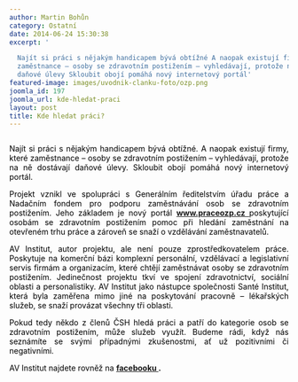 ```yaml
---
author: Martin Bohůn
category: Ostatní
date: 2014-06-24 15:30:38
excerpt: '

  Najít si práci s nějakým handicapem bývá obtížné A naopak existují firmy, které
  zaměstnance – osoby se zdravotním postižením – vyhledávají, protože na ně dostávají
  daňové úlevy Skloubit obojí pomáhá nový internetový portál'
featured-image: images/uvodnik-clanku-foto/ozp.png
joomla_id: 197
joomla_url: kde-hledat-praci
layout: post
title: Kde hledat práci?
---
```


<p>
 <a href="http://www.praceozp.cz/" target="_blank" title="Práce OZP">
  <img alt="" border="0" src="{{ site.baseurl }}/images/uvodnik-clanku-foto/ozp.png" style="display: block; margin-left: auto; margin-right: auto;"/>
 </a>
</p>
<p style="text-align: justify;">
 <span style="color: #000000;">
  Najít si práci s nějakým handicapem bývá obtížné. A naopak existují firmy, které zaměstnance – osoby se zdravotním postižením – vyhledávají, protože na ně dostávají daňové úlevy. Skloubit obojí pomáhá nový internetový portál.
 </span>
</p>
<p style="text-align: justify;">
 <span style="color: #000000;">
  Projekt vznikl ve spolupráci s Generálním ředitelstvím úřadu práce a Nadačním fondem pro podporu zaměstnávání osob se zdravotním postižením. Jeho základem je nový portál
 </span>
 <strong>
  <a href="http://www.praceozp.cz/" target="_blank" title="Práce OZP">
   www.praceozp.cz
  </a>
 </strong>
 <span style="color: #000000;">
  poskytující osobám se zdravotním postižením pomoc při hledání zaměstnání na otevřeném trhu práce a zároveň se snaží o vzdělávání zaměstnavatelů.
 </span>
</p>
<p style="text-align: justify;">
 <span style="color: #000000;">
  AV Institut, autor projektu, ale není pouze zprostředkovatelem práce. Poskytuje na komerční bázi komplexní personální, vzdělávací a legislativní servis firmám a organizacím, které chtějí zaměstnávat osoby se zdravotním postižením. Jedinečnost projektu tkví ve spojení zdravotnictví, sociální oblasti a personalistiky. AV Institut jako nástupce společnosti Santé Institut, která byla zaměřena mimo jiné na poskytování pracovně – lékařských služeb, se snaží provázat všechny tři oblasti.
 </span>
</p>
<p style="text-align: justify;">
 <span style="color: #000000;">
  Pokud tedy někdo z členů ČSH hledá práci a patří do kategorie osob se zdravotním postižením, může služeb využít. Budeme rádi, když nás seznámíte se svými případnými zkušenostmi, ať už pozitivními či negativními.
 </span>
</p>
<p style="text-align: justify;">
 <span style="color: #000000;">
  AV Institut najdete rovněž na
 </span>
 <span style="color: #000000;">
  <strong>
   <a href="https://www.facebook.com/pages/AV-Institut/153316361366812?sk=wall" target="_blank" title="AV Institut">
    facebooku
   </a>
   .
  </strong>
 </span>
</p>